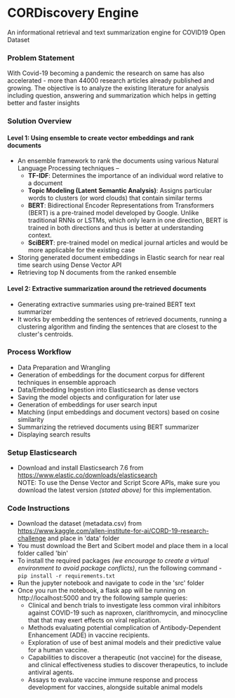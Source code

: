 # CORDiscovery Engine
An informational retrieval and text summarization engine for COVID19 Open Dataset

### Problem Statement​ ###
With Covid-19 becoming a pandemic the research on same has also accelerated - more than 44000 research articles already published and growing. The objective is to analyze the existing literature for analysis including question, answering and summarization which helps in getting better and faster insights

### Solution Overview ###
#### Level 1: Using ensemble to create vector embeddings and rank documents
* An ensemble framework to rank the documents using various Natural Language Processing techniques – ​
    * **TF-IDF**: Determines the importance of an individual word relative to a document
    * **Topic Modeling (Latent Semantic Analysis)**: Assigns particular words to clusters (or word clouds) that contain similar terms​
    * **BERT**: Bidirectional Encoder Representations from Transformers (BERT) is a pre-trained model developed by Google. Unlike traditional RNNs or LSTMs, which only learn in one direction, BERT is trained in both directions and thus is better at understanding context. ​
    * **SciBERT**: pre-trained model on medical journal articles and would be more applicable for the existing case​
* Storing generated document embeddings in Elastic search for near real time search using Dense Vector API 
* Retrieving top N documents from the ranked ensemble

#### Level 2: Extractive summarization around the retrieved documents ####
* Generating extractive summaries using pre-trained BERT text summarizer
* It works by embedding the sentences of retrieved documents, running a clustering algorithm and finding the sentences that are closest to the cluster's centroids.

### Process Workflow ###
* Data Preparation and Wrangling
* Generation of embeddings for the document corpus for different techniques in ensemble approach
* Data/Embedding Ingestion into Elasticsearch as dense vectors
* Saving the model objects and configuration for later use
* Generation of embeddings for user search input
* Matching (input embeddings and document vectors) based on cosine similarity
* Summarizing the retrieved documents using BERT summarizer
* Displaying search results

### Setup Elasticsearch ### 
* Download and install Elasticsearch 7.6 from https://www.elastic.co/downloads/elasticsearch<br> 
NOTE: To use the Dense Vector and Script Score APIs, make sure you download the latest version _(stated above)_ for this implementation.

### Code Instructions ###
* Download the dataset (metadata.csv) from https://www.kaggle.com/allen-institute-for-ai/CORD-19-research-challenge and place in 'data' folder
* You must download the Bert and Scibert model and place them in a local folder called 'bin'
* To install the required packages _(we encourage to create a virtual environment to avoid package conflicts)_, run the following command - 
    `pip install -r requirements.txt`
* Run the jupyter notebook and navigate to code in the 'src' folder
* Once you run the notebook, a flask app will be running on http://localhost:5000 and try the following sample queries:
    * Clinical and bench trials to investigate less common viral inhibitors against COVID-19 such as naproxen, clarithromycin, and minocycline that that may exert effects on viral replication.
    * Methods evaluating potential complication of Antibody-Dependent Enhancement (ADE) in vaccine recipients.
    * Exploration of use of best animal models and their predictive value for a human vaccine.
    * Capabilities to discover a therapeutic (not vaccine) for the disease, and clinical effectiveness studies to discover therapeutics, to include antiviral agents.
    * Assays to evaluate vaccine immune response and process development for vaccines, alongside suitable animal models
 





